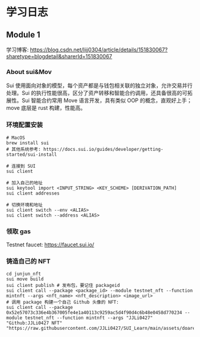 # 学习日志

## Module 1

学习博客: <https://blog.csdn.net/lijj0304/article/details/151830067?sharetype=blogdetail&sharerId=151830067>

### About sui&Mov

Sui 使用面向对象的模型，每个资产都是与钱包相关联的独立对象，允许交易并行处理。Sui 的执行性能很高，区分了资产转移和智能合约调用，还具备很高的可拓展性。Sui 智能合约常用 Move 语言开发，具有类似 OOP 的概念，直观好上手；move 底层是 rust 构建，性能高。

### 环境配置安装

```shell
# MacOS
brew install sui
# 其他系统参考: https://docs.sui.io/guides/developer/getting-started/sui-install

# 连接到 SUI
sui client

# 加入自己的地址
sui keytool import <INPUT_STRING> <KEY_SCHEME> [DERIVATION_PATH]
sui client addresses 

# 切换环境和地址
sui client switch --env <ALIAS>
sui client switch --address <ALIAS>
```

### 领取 gas
Testnet faucet: <https://faucet.sui.io/>

### 铸造自己的 NFT

```shell
cd junjun_nft
sui move build
sui client publish # 发布包，要记住 packageid
sui client call --package <package_id> --module testnet_nft --function mintnft --args <nft_name> <nft_description> <image_url>
# 调用 package 构建一个自己 Github 头像的 NFT:
sui client call --package 0x52e57073c336e4b367005fe4e1a40113c9259ac5d4f90d4c6b48e0458d770234 --module testnet_nft --function mintnft --args "JJLi0427" "Github:JJLi0427 NFT" "https://raw.githubusercontent.com/JJLi0427/SUI_Learn/main/assets/doare_nft.jpeg"
```